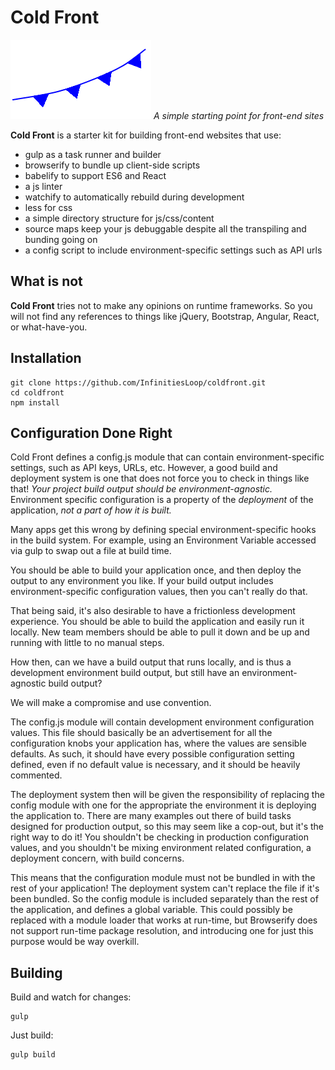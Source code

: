 # Cold Front
![Cold Front](/src/content/cold-front.png?raw=true)
*A simple starting point for front-end sites*

__Cold Front__ is a starter kit for building front-end websites that use:

* gulp as a task runner and builder
* browserify to bundle up client-side scripts
* babelify to support ES6 and React
* a js linter 
* watchify to automatically rebuild during development
* less for css
* a simple directory structure for js/css/content
* source maps keep your js debuggable despite all the transpiling and bunding going on
* a config script to include environment-specific settings such as API urls

## What is not
__Cold Front__ tries not to make any opinions on runtime frameworks. So you will not find any references to things like jQuery, Bootstrap, Angular, React, or what-have-you.

## Installation

	git clone https://github.com/InfinitiesLoop/coldfront.git
	cd coldfront
	npm install

## Configuration Done Right

Cold Front defines a config.js module that can contain environment-specific settings, such as API keys, URLs, etc. However, a good build and deployment system is one that does not force you to check in things like that! *Your project build output should be environment-agnostic.* Environment specific configuration is a property of the *deployment* of the application, *not a part of how it is built.*

Many apps get this wrong by defining special environment-specific hooks in the build system. For example, using an Environment Variable accessed via gulp to swap out a file at build time. 

You should be able to build your application once, and then deploy the output to any environment you like. If your build output includes environment-specific configuration values, then you can't really do that.

That being said, it's also desirable to have a frictionless development experience. You should be able to build the application and easily run it locally. New team members should be able to pull it down and be up and running with little to no manual steps.

How then, can we have a build output that runs locally, and is thus a development environment build output, but still have an environment-agnostic build output?

We will make a compromise and use convention. 

The config.js module will contain development environment configuration values. This file should basically be an advertisement for all the configuration knobs your application has, where the values are sensible defaults. As such, it should have every possible configuration setting defined, even if no default value is necessary, and it should be heavily commented.

The deployment system then will be given the responsibility of replacing the config module with one for the appropriate the environment it is deploying the application to. There are many examples out there of build tasks designed for production output, so this may seem like a cop-out, but it's the right way to do it! You shouldn't be checking in production configuration values, and you shouldn't be mixing environment related configuration, a deployment concern, with build concerns.

This means that the configuration module must not be bundled in with the rest of your application! The deployment system can't replace the file if it's been bundled. So the config module is included separately than the rest of the application, and defines a global variable. This could possibly be replaced with a module loader that works at run-time, but Browserify does not support run-time package resolution, and introducing one for just this purpose would be way overkill.


## Building

Build and watch for changes:

	gulp

Just build:

	gulp build